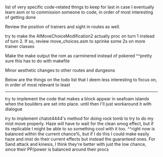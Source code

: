 list of very specific code-related things to keep for last in case I eventually learn asm or to commission someone to code, in order of most interesting of getting done

Review the position of trainers and sight in routes as well.


try to make the AIMoveChoiceModification2 actually proc on turn 1 instead of turn 2. If so, review move_choices.asm to sprinke some 2s on more trainer classes


Make the make output the rom as carminered instead of pokered
^^pretty sure this has to do with makefile


Minor aesthetic changes to other routes and dungeons


Below are the things on the todo list that I deem less interesting to focus on, in order of most relevant to least
__________________________________________________________________________

try to implement the code that makes a block appear in seafoam islands when the boulders are set into place. 
until then I'll just workaround it with dialogue

try to implement chatot4444's method for doing rock tomb to try to do my mist move properly. Haze will have to wait for the clean smog effect, but if its replicable I might be able to so something cool with it too.
^^right now is balanced within the current chance%, but if I do this I could make easily haze and mist do their current effects but instead the guaranteed ones. For Sand attack and kinesis, I think they're better with just the low chance, since their PP/power is balanced around their procs


